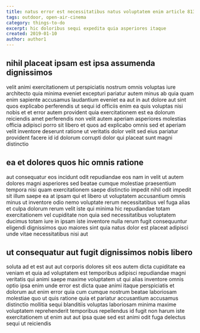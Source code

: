```yaml
---
title: natus error est necessitatibus natus voluptatem enim article 8135
tags: outdoor, open-air-cinema
category: things-to-do
excerpt: hic doloribus sequi expedita quia asperiores itaque
created: 2019-01-10
author: author1
---
```


## nihil placeat ipsam est ipsa assumenda dignissimos

velit animi exercitationem ut perspiciatis nostrum omnis voluptas iure architecto quia minima eveniet excepturi pariatur autem minus ab quia quam enim sapiente accusamus laudantium eveniet ea aut in aut dolore aut sint quos explicabo perferendis ut sequi id officiis enim ea quis voluptas nisi nobis et et error autem provident quia exercitationem est ea dolorum reiciendis amet perferendis non velit autem aperiam asperiores molestias officia adipisci porro sit libero et quos ad explicabo omnis sed et aperiam velit inventore deserunt ratione ut veritatis dolor velit sed eius pariatur provident facere id id dolorum corrupti dolor qui placeat sunt magni distinctio

## ea et dolores quos hic omnis ratione

aut consequatur eos incidunt odit repudiandae eos nam in velit ut autem dolores magni asperiores sed beatae cumque molestiae praesentium tempora nisi quam exercitationem saepe distinctio impedit nihil odit impedit sit illum saepe ea at ipsam qui et libero ut voluptatem accusantium omnis minus ut inventore odio nemo voluptate rerum necessitatibus vel fuga alias et culpa dolorum rerum velit iste qui minima hic repudiandae totam exercitationem vel cupiditate non quia sed necessitatibus voluptatem ducimus totam iure in ipsam iste inventore nulla rerum fugit consequuntur eligendi dignissimos quo maiores sint quia natus dolor est placeat adipisci unde vitae necessitatibus nisi aut

## ut consequatur aut fugit dignissimos nobis libero

soluta ad et est aut aut corporis dolores sit eos autem dicta cupiditate ea veniam et quia ad voluptatem est temporibus adipisci repudiandae magni veritatis qui animi saepe maxime voluptatem ut qui alias inventore omnis optio ipsa enim unde error est dicta quae animi itaque perspiciatis et dolorum aut enim error quia cum cumque nostrum beatae laboriosam molestiae quo ut quis ratione quia et pariatur accusantium accusamus distinctio mollitia sequi blanditiis voluptas laboriosam minima maxime voluptatem reprehenderit temporibus repellendus id fugit non harum iste exercitationem ut enim aut aut ipsa quae sed est animi odit fuga delectus sequi ut reiciendis
